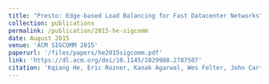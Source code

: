 ```yaml
---
title: "Presto: Edge-based Load Balancing for Fast Datacenter Networks"
collection: publications
permalink: /publication/2015-he-sigcomm
date: August 2015
venue: 'ACM SIGCOMM 2015'
paperurl: '/files/papers/he2015sigcomm.pdf'
link: 'https://dl.acm.org/doi/10.1145/2829988.2787507'
citation: 'Kqiang He, Eric Rozner, Kanak Agarwal, Wes Felter, John Carter, Aditya Akella'
---
```

